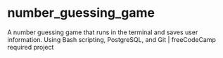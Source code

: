 # number_guessing_game
A number guessing game that runs in the terminal and saves user information. Using Bash scripting, PostgreSQL, and Git | freeCodeCamp required project
